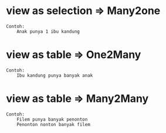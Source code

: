 # view as selection => Many2one
```
Contoh:
    Anak punya 1 ibu kandung
```
# view as table => One2Many
```
Contoh:
    Ibu kandung punya banyak anak
```
# view as table => Many2Many
```
Contoh:
    Filem punya banyak penonton
    Penonton nonton banyak filem
```